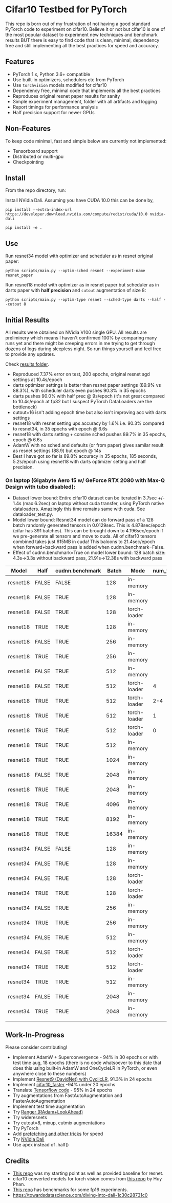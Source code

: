 # Cifar10 Testbed for PyTorch

This repo is born out of my frustration of not having a good standard PyTorch code to experiment on cifar10. Believe it or not but cifar10 is one of the most popular dataset to experiment new techniques and benchmark results BUT there is easy to find code that is clean, minimal, dependency free and still implementing all the best practices for speed and accuracy.

## Features

- PyTorch 1.x, Python 3.6+ compatible
- Use built-in optimizers, schedulers etc from PyTorch
- Use `torchvision` models modified for cifar10
- Dependency free, minimal code that implements all the best practices
- Reproduces original resnet paper results for sanity
- Simple experiment management, folder with all artifacts and logging
- Report timings for performance analysis
- Half precision support for newer GPUs


## Non-Features

To keep code minimal, fast and simple below are currently not implemented:

- Tensorboard support
- Distributed or multi-gpu
- Checkpointing

## Install
From the repo directory, run:

Install NVidia Dali. Assuming you have CUDA 10.0 this can be done by,

```
pip install --extra-index-url https://developer.download.nvidia.com/compute/redist/cuda/10.0 nvidia-dali
```

```
pip install -e .
```

## Use

Run resnet34 model with optimizer and scheduler as in resnet original paper:

```
python scripts/main.py --optim-sched resnet --experiment-name resnet_paper
```

Run resnet18 model with optimizer as in resnet paper but scheduler as in darts paper with **half precision** and `cutout` augmentation of size 8:

```
python scripts/main.py --optim-type resnet --sched-type darts --half --cutout 8
```

## Initial Results

All results were obtained on NVidia V100 single GPU. All results are preliminery which means I haven't confirmed 100% by comparing many runs yet and there might be creeping errors in me trying to get through dozens of logs during sleepless night. So run things yourself and feel free to provide any updates.

Check [results folder](https://github.com/sytelus/cifar_testbed/tree/master/results).

* Reproduced 7.37% error on test, 200 epochs, original resnet sgd settings at 10.4s/epoch
* darts optimizer settings is better than resnet paper settings (89.9% vs 88.3%), with scheduler darts even pushes 90.3% in 35 epochs
* darts pushes 90.0% with half prec @ 9s/epoch (it's not great compared to 10.4s/epoch at fp32 but I suspect PyTorch DataLoaders are the bottleneck)
* cutout=16 isn't adding epoch time but also isn't improving acc with darts settings
* resnet18 with resnet setting ups accuracy by 1.6% i.e. 90.3% compared to resnet34, in 35 epochs with epoch @ 6.6s
* resnet18 with darts setting + consine sched pushes 89.7% in 35 epochs, epoch @ 6.6s
* AdamW with no sched and defaults (or from paper) gives samilar result as resnet settings (88.9) but epoch @ 14s
* Best I have got so far is 89.8% accuracy in 35 epochs, 185 seconds, 5.2s/epoch using resnet18 with darts optimizer setting and half precision.


### On laptop (Gigabyte Aero 15 w/ GeForce RTX 2080 with Max-Q Design with tubo disabled):

* Dataset lower bound: Entire cifar10 dataset can be iterated in 3.7sec +/- 1.4s (max 6.2sec) on laptop without cuda transfer, using PyTorch native dataloaders. Amazingly this time remains same with cuda. See dataloader_test.py.
* Model lower bound: Resnet34 model can do forward pass of a 128 batch randomly generated tensors in 0.0129sec. This is 4.878sec/epoch (cifar has 391 batches). This can be brought down to 4.196sec/epoch if we pre-generate all tensors and move to cuda. All of cifar10 tensors combined takes just 615MB in cuda! This baloons to 21.4sec/epoch when forward+backward pass is added when cudnn.benchmark=False.
* Effect of cudnn.benchmark=True on model lower bound: 128 batch size: 4.3s->3.3s without backward pass, 21.91s->12.38s with backward pass

| Model    	| Half  	| cudnn.benchmark 	| Batch 	| Mode         	| num_workers 	| sec/epoch 	|
|----------	|-------	|-----------------	|-------	|--------------	|-------------	|-----------	|
| resnet18 	| FALSE 	| FALSE           	| 128   	| in-memory    	|             	| 14.1      	|
| resnet18 	| FALSE 	| TRUE            	| 128   	| in-memory    	|             	| 7.03      	|
| resnet18 	| FALSE 	| TRUE            	| 128   	| torch-loader 	|             	| 12.98     	|
| resnet18 	| TRUE  	| TRUE            	| 128   	| in-memory    	|             	| 5.741     	|
| resnet18 	| FALSE 	| TRUE            	| 256   	| in-memory    	|             	| 5.32      	|
| resnet18 	| TRUE  	| TRUE            	| 256   	| in-memory    	|             	| 3.78      	|
| resnet18 	| FALSE 	| TRUE            	| 512   	| in-memory    	|             	| 12.13     	|
| resnet18 	| FALSE	    | TRUE            	| 512   	| torch-loader 	| 4          	| 11.46       	|
| resnet18 	| TRUE 	    | TRUE            	| 512   	| torch-loader 	| 2-4          	| 7.8       	|
| resnet18 	| TRUE 	    | TRUE            	| 512   	| torch-loader 	| 1           	| 13.2      	|
| resnet18 	| TRUE  	| TRUE            	| 512   	| torch-loader 	| 0           	| 15.46     	|
| resnet18 	| TRUE  	| TRUE            	| 512   	| in-memory    	|             	| 2.76      	|
| resnet18 	| TRUE  	| TRUE            	| 1024  	| in-memory    	|             	| 2.35      	|
| resnet18 	| FALSE 	| TRUE            	| 2048  	| in-memory    	|             	| 4.68      	|
| resnet18 	| TRUE  	| TRUE            	| 2048  	| in-memory    	|             	| 2.087     	|
| resnet18 	| TRUE  	| TRUE            	| 4096  	| in-memory    	|             	| 1.95      	|
| resnet18 	| TRUE  	| TRUE            	| 8192  	| in-memory    	|             	| 1.75      	|
| resnet18 	| TRUE  	| TRUE            	| 16384 	| in-memory    	|             	| 1.69      	|
| resnet34 	| FALSE 	| FALSE           	| 128   	| in-memory    	|             	| 20.71     	|
| resnet34 	| FALSE 	| TRUE            	| 128   	| in-memory    	|             	| 12.38     	|
| resnet34 	| FALSE 	| TRUE            	| 128   	| torch-loader 	|             	| 21.16     	|
| resnet34 	| TRUE  	| TRUE            	| 128   	| torch-loader 	|             	| 16.4       	|
| resnet34 	| FALSE 	| TRUE            	| 256   	| in-memory    	|             	| 9.41      	|
| resnet34 	| TRUE  	| TRUE            	| 256   	| in-memory    	|             	| 7.39      	|
| resnet34 	| FALSE 	| TRUE            	| 512   	| in-memory    	|             	| 7.44      	|
| resnet34 	| FALSE 	| TRUE            	| 512   	| torch-loader 	|             	| 18.34      	|
| resnet34 	| TRUE  	| TRUE            	| 512   	| torch-loader 	|             	| 12.66      	|
| resnet34 	| TRUE  	| TRUE            	| 512   	| in-memory    	|             	| 5.68      	|
| resnet34 	| FALSE 	| TRUE            	| 2048  	| in-memory    	|             	| 7.2       	|
| resnet34 	| TRUE  	| TRUE            	| 2048  	| in-memory    	|             	| 4.517     	|
|          	|       	|                 	|       	|              	|             	|           	|



## Work-In-Progress

Please consider contributing!

* Implement AdamW + Superconvergence - 94% in 30 epochs or with test time aug, 18 epochs (there is no code whatsoever to this date that does this using built-in AdamW and OneCycleLR in PyTorch, or even anywhere close to these numbers)
* Implement [Resnet9 (DavidNet) with CyclicLR](https://www.kesci.com/home/project/5dab446e1035d8002c363a66), 91.3% in 24 epochs
* Implement [cifar10_faster](https://github.com/vfdev-5/cifar10-faster) -94% under 20 epochs
* Translate [Tensorflow code](https://medium.com/fenwicks/tutorial-2-94-accuracy-on-cifar10-in-2-minutes-7b5aaecd9cdd) - 95% in 24 epochs
* Try augmentations from FastAutoAugmentation and FasterAutoAugmentation
* Implement test time augmentation
* Try [Ranger (RAdam+LookAhead)](https://medium.com/@lessw/new-deep-learning-optimizer-ranger-synergistic-combination-of-radam-lookahead-for-the-best-of-2dc83f79a48d)
* Try wideresnets
* Try cutout=8, mixup, cutmix augmentations
* Try PyTorch
* Add [prefetching and other tricks](https://sagivtech.com/2017/09/19/optimizing-pytorch-training-code/) for speed
* Try [NVidia Dali](https://github.com/tanglang96/DataLoaders_DALI)
* Use apex instead of .half()

## Credits

* [This repo](https://github.com/akamaster/pytorch_resnet_cifar10) was my starting point as well as provided baseline for resnet.
* cifar10 converted models for torch vision comes from [this repo](https://github.com/huyvnphan/PyTorch-CIFAR10) by Huy Phan.
* [This repo](https://github.com/kentaroy47/pytorch-cifar10-fp16) has benchmarks for some fp16 experiments.
* https://towardsdatascience.com/diving-into-dali-1c30c28731c0